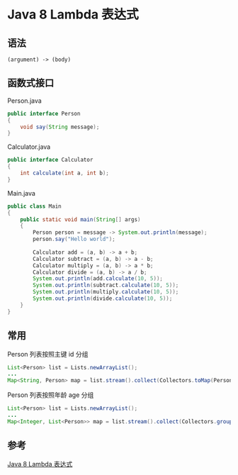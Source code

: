 # Java 8 Lambda 表达式

## 语法
```
(argument) -> (body)
```

## 函数式接口

Person.java
```java
public interface Person
{
    void say(String message);
}
```

Calculator.java
```java
public interface Calculator
{
    int calculate(int a, int b);
}
```

Main.java
```java
public class Main
{
    public static void main(String[] args)
    {
        Person person = message -> System.out.println(message);
        person.say("Hello world");
        
        Calculator add = (a, b) -> a + b;
        Calculator subtract = (a, b) -> a - b;
        Calculator multiply = (a, b) -> a * b;
        Calculator divide = (a, b) -> a / b;
        System.out.println(add.calculate(10, 5));
        System.out.println(subtract.calculate(10, 5));
        System.out.println(multiply.calculate(10, 5));
        System.out.println(divide.calculate(10, 5));
    }
}
```

## 常用

Person 列表按照主键 id 分组
```java
List<Person> list = Lists.newArrayList();
...
Map<String, Person> map = list.stream().collect(Collectors.toMap(Person::getId, Function.identity))
```

Person 列表按照年龄 age 分组
```java
List<Person> list = Lists.newArrayList();
...
Map<Integer, List<Person>> map = list.stream().collect(Collectors.groupingBy(Person::getAge))
```

## 参考
[Java 8 Lambda 表达式](https://www.runoob.com/java/java8-lambda-expressions.html)  
